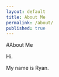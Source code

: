 ```yaml
---
layout: default
title: About Me
permalink: /about/
published: true
---
```



<article>

#About Me

Hi.

My name is Ryan.

</article>